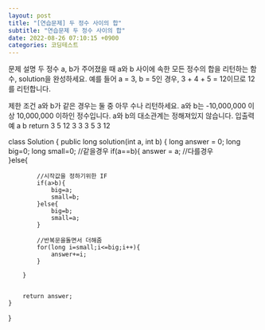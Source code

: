 ```yaml
---
layout: post
title: "[연습문제] 두 정수 사이의 합"
subtitle: "연습문제 두 정수 사이의 합"
date: 2022-08-26 07:10:15 +0900
categories: 코딩테스트
---
```

문제 설명
두 정수 a, b가 주어졌을 때 a와 b 사이에 속한 모든 정수의 합을 리턴하는 함수, solution을 완성하세요.
예를 들어 a = 3, b = 5인 경우, 3 + 4 + 5 = 12이므로 12를 리턴합니다.

제한 조건
a와 b가 같은 경우는 둘 중 아무 수나 리턴하세요.
a와 b는 -10,000,000 이상 10,000,000 이하인 정수입니다.
a와 b의 대소관계는 정해져있지 않습니다.
입출력 예
a	b	return
3	5	12
3	3	3
5	3	12


class Solution {
    public long solution(int a, int b) {
        long answer = 0;
        long big=0;
        long small=0;
        //같을경우
        if(a==b){
            answer = a;
        //다를경우    
        }else{
            
            //시작값을 정하기위한 IF
            if(a>b){
                big=a;
                small=b;
            }else{
                big=b;
                small=a;
            }
            
            //반복문을돌면서 더해줌
            for(long i=small;i<=big;i++){
                answer+=i;
            }
            
        }
        
        
        return answer;
    }
}

